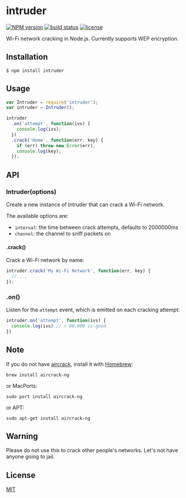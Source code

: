 
# intruder
[![NPM version][npm-image]][npm-url]
[![build status][circle-image]][circle-url]
[![license][license-image]][license-url]

Wi-Fi network cracking in Node.js. Currently supports WEP encryption.

## Installation

    $ npm install intruder

## Usage

```js
var Intruder = require('intruder');
var intruder = Intruder();

intruder
  .on('attempt', function(ivs) {
    console.log(ivs);
  })
  .crack('Home', function(err, key) {
    if (err) throw new Error(err);
    console.log(key);
  });
```

## API

### Intruder(options)
Create a new instance of Intruder that can crack a Wi-Fi network.

The available options are:
* `interval`: the time between crack attempts, defaults to 2000000ms
* `channel`: the channel to sniff packets on

#### .crack()

Crack a Wi-Fi network by name:

```js
intruder.crack('My Wi-Fi Network', function(err, key) {
  // ...
});
```

### .on()

Listen for the `attempt` event, which is emitted on each cracking attempt:

```js
intruder.on('attempt', function(ivs) {
  console.log(ivs) // > 80,000 is good
})
```

## Note

If you do not have [aircrack](https://github.com/aircrack-ng/aircrack-ng), install it with [Homebrew](https://github.com/Homebrew/homebrew):

`brew install aircrack-ng`

or MacPorts:

`sudo port install aircrack-ng`

or APT:

`sudo apt-get install aircrack-ng`

## Warning

Please do not use this to crack other people's networks. Let's not have anyone going to jail.

## License

[MIT](https://tldrlegal.com/license/mit-license)

[npm-image]: https://img.shields.io/npm/v/intruder.svg?style=flat-square
[npm-url]: https://npmjs.org/package/intruder
[circle-image]: https://img.shields.io/circleci/project/stevenmiller888/intruder.svg
[circle-url]: https://circleci.com/gh/stevenmiller888/intruder
[license-image]: https://img.shields.io/npm/l/express.svg
[license-url]: https://tldrlegal.com/license/mit-license
